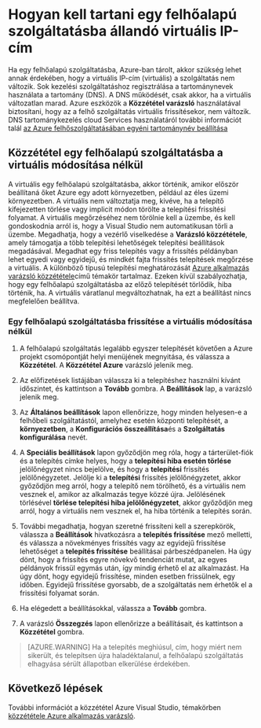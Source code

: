 <properties
   pageTitle="Hogyan kell tartani egy felhőalapú szolgáltatásba állandó virtuális IP-cím |} Microsoft Azure"
   description="Megtudhatja, hogy miként győződjön meg arról, hogy virtuális IP-címe (virtuális) az Azure felhőalapú szolgáltatás nem változtatja meg a."
   services="visual-studio-online"
   documentationCenter="na"
   authors="TomArcher"
   manager="douge"
   editor="" />
<tags
   ms.service="multiple"
   ms.devlang="dotnet"
   ms.topic="article"
   ms.tgt_pltfrm="na"
   ms.workload="multiple"
   ms.date="08/15/2016"
   ms.author="tarcher" />

# <a name="how-to-retain-a-constant-virtual-ip-address-for-a-cloud-service"></a>Hogyan kell tartani egy felhőalapú szolgáltatásba állandó virtuális IP-cím

Ha egy felhőalapú szolgáltatásba, Azure-ban tárolt, akkor szükség lehet annak érdekében, hogy a virtuális IP-cím (virtuális) a szolgáltatás nem változik. Sok kezelési szolgáltatáshoz regisztrálása a tartománynevek használata a tartomány (DNS). A DNS működését, csak akkor, ha a virtuális változatlan marad. Azure eszközök a **Közzététel varázsló** használatával biztosítani, hogy az a felhő szolgáltatás virtuális frissítésekor, nem változik. DNS tartománykezelés cloud Services használatáról további információt talál [az Azure felhőszolgáltatásában egyéni tartománynév beállítása](./cloud-services/cloud-services-custom-domain-name.md)

## <a name="publishing-a-cloud-service-without-changing-its-vip"></a>Közzététel egy felhőalapú szolgáltatásba a virtuális módosítása nélkül

A virtuális egy felhőalapú szolgáltatásba, akkor történik, amikor először beállítaná őket Azure egy adott környezetben, például az éles üzemi környezetben. A virtuális nem változtatja meg, kivéve, ha a telepítő kifejezetten törlése vagy implicit módon törölte a telepítési frissítési folyamat. A virtuális megőrzéséhez nem törölnie kell a üzembe, és kell gondoskodnia arról is, hogy a Visual Studio nem automatikusan törli a üzembe. Megadhatja, hogy a vezérlő viselkedése a **Varázsló közzététele**, amely támogatja a több telepítési lehetőségek telepítési beállítások megadásával. Megadhat egy friss telepítés vagy a frissítés példányban lehet egyedi vagy egyidejű, és mindkét fajta frissítés telepítések megőrzése a virtuális. A különböző típusú telepítési meghatározását [Azure alkalmazás varázsló közzététele](vs-azure-tools-publish-azure-application-wizard.md)című témakör tartalmaz.  Ezeken kívül szabályozhatja, hogy egy felhőalapú szolgáltatásba az előző telepítését törlődik, hiba történik, ha. A virtuális váratlanul megváltozhatnak, ha ezt a beállítást nincs megfelelően beállítva.

### <a name="to-update-a-cloud-service-without-changing-its-vip"></a>Egy felhőalapú szolgáltatásba frissítése a virtuális módosítása nélkül

1. A felhőalapú szolgáltatás legalább egyszer telepítését követően a Azure projekt csomópontját helyi menüjének megnyitása, és válassza a **Közzététel**. A **Közzététel Azure** varázsló jelenik meg.

1. Az előfizetések listájában válassza ki a telepítéshez használni kívánt időszintet, és kattintson a **Tovább** gombra. A **Beállítások** lap, a varázsló jelenik meg.

1. Az **Általános beállítások** lapon ellenőrizze, hogy minden helyesen-e a felhőbeli szolgáltatástól, amelyhez esetén központi telepítését, a **környezetben**, a **Konfigurációs összeállítása**és a **Szolgáltatás konfigurálása** nevét.

1. A **Speciális beállítások** lapon győződjön meg róla, hogy a tárterület-fiók és a telepítés címke helyes, hogy a **telepítési hiba esetén törlése** jelölőnégyzet nincs bejelölve, és hogy a **telepítési** frissítés jelölőnégyzetet. Jelölje ki a **telepítési** frissítés jelölőnégyzetet, akkor győződjön meg arról, hogy a telepítő nem törölhető, és a virtuális nem vesznek el, amikor az alkalmazás tegye közzé újra. Jelölésének törlésével **törlése telepítési hiba jelölőnégyzetet**, akkor győződjön meg arról, hogy a virtuális nem vesznek el, ha hiba történik a telepítés során.

1. További megadhatja, hogyan szeretné frissíteni kell a szerepkörök, válassza a **Beállítások** hivatkozásra a **telepítés frissítése** mező melletti, és válassza a növekményes frissítés vagy az egyidejű frissítése lehetőséget a **telepítés frissítése** beállításai párbeszédpanelen. Ha úgy dönt, hogy a frissítés egyre növekvő tendenciát mutat, az egyes példányok frissül egymás után, így mindig érhető el az alkalmazást. Ha úgy dönt, hogy egyidejű frissítése, minden esetben frissülnek, egy időben. Egyidejű frissítése gyorsabb, de a szolgáltatás nem érhetők el a frissítési folyamat során.

1. Ha elégedett a beállításokkal, válassza a **Tovább** gombra.

1. A varázsló **Összegzés** lapon ellenőrizze a beállításait, és kattintson a **Közzététel** gombra.

  >[AZURE.WARNING] Ha a telepítés meghiúsul, cím, hogy miért nem sikerült, és telepítsen újra haladéktalanul, a felhőalapú szolgáltatás elhagyása sérült állapotban elkerülése érdekében.

## <a name="next-steps"></a>Következő lépések

További információt a közzététel Azure Visual Studio, témakörben [közzététele Azure alkalmazás varázsló](vs-azure-tools-publish-azure-application-wizard.md).
